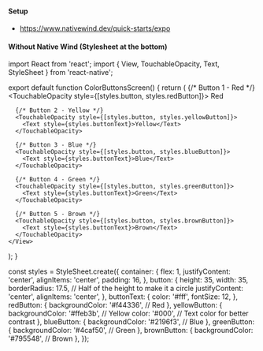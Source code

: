 #### Setup
- https://www.nativewind.dev/quick-starts/expo

#### Without Native Wind (Stylesheet at the bottom)
import React from 'react';
import { View, TouchableOpacity, Text, StyleSheet } from 'react-native';

export default function ColorButtonsScreen() {
  return (
    <View style={styles.container}>
      {/* Button 1 - Red */}
      <TouchableOpacity style={[styles.button, styles.redButton]}>
        <Text style={styles.buttonText}>Red</Text>
      </TouchableOpacity>

      {/* Button 2 - Yellow */}
      <TouchableOpacity style={[styles.button, styles.yellowButton]}>
        <Text style={styles.buttonText}>Yellow</Text>
      </TouchableOpacity>

      {/* Button 3 - Blue */}
      <TouchableOpacity style={[styles.button, styles.blueButton]}>
        <Text style={styles.buttonText}>Blue</Text>
      </TouchableOpacity>

      {/* Button 4 - Green */}
      <TouchableOpacity style={[styles.button, styles.greenButton]}>
        <Text style={styles.buttonText}>Green</Text>
      </TouchableOpacity>

      {/* Button 5 - Brown */}
      <TouchableOpacity style={[styles.button, styles.brownButton]}>
        <Text style={styles.buttonText}>Brown</Text>
      </TouchableOpacity>
    </View>
  );
}

const styles = StyleSheet.create({
  container: {
    flex: 1,
    justifyContent: 'center',
    alignItems: 'center',
    padding: 16,
  },
  button: {
    height: 35,
    width: 35,
    borderRadius: 17.5, // Half of the height to make it a circle
    justifyContent: 'center',
    alignItems: 'center',
  },
  buttonText: {
    color: '#fff',
    fontSize: 12,
  },
  redButton: {
    backgroundColor: '#f44336', // Red
  },
  yellowButton: {
    backgroundColor: '#ffeb3b', // Yellow
    color: '#000', // Text color for better contrast
  },
  blueButton: {
    backgroundColor: '#2196f3', // Blue
  },
  greenButton: {
    backgroundColor: '#4caf50', // Green
  },
  brownButton: {
    backgroundColor: '#795548', // Brown
  },
});


